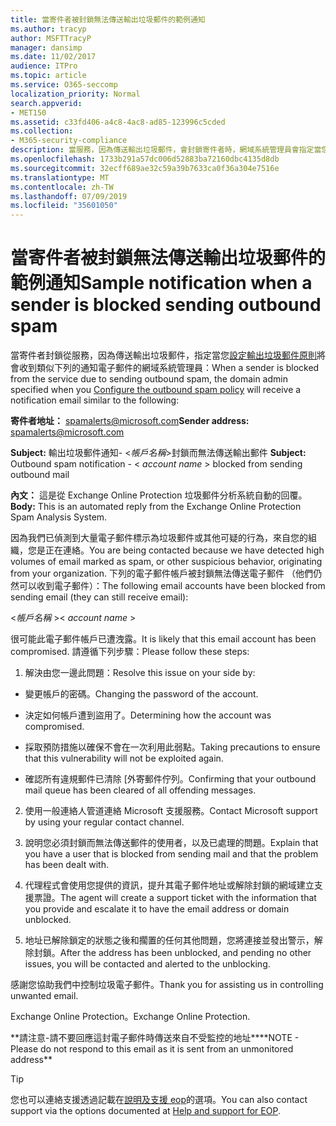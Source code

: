 ```yaml
---
title: 當寄件者被封鎖無法傳送輸出垃圾郵件的範例通知
ms.author: tracyp
author: MSFTTracyP
manager: dansimp
ms.date: 11/02/2017
audience: ITPro
ms.topic: article
ms.service: O365-seccomp
localization_priority: Normal
search.appverid:
- MET150
ms.assetid: c33fd406-a4c8-4ac8-ad85-123996c5cded
ms.collection:
- M365-security-compliance
description: 當服務，因為傳送輸出垃圾郵件，會封鎖寄件者時，網域系統管理員會指定當您設定輸出垃圾郵件原則將會收到類似下列的通知電子郵件：
ms.openlocfilehash: 1733b291a57dc006d52883ba72160dbc4135d8db
ms.sourcegitcommit: 32ecff689ae32c59a39b7633ca0f36a304e7516e
ms.translationtype: MT
ms.contentlocale: zh-TW
ms.lasthandoff: 07/09/2019
ms.locfileid: "35601050"
---
```

# <a name="sample-notification-when-a-sender-is-blocked-sending-outbound-spam"></a><span data-ttu-id="aa796-103">當寄件者被封鎖無法傳送輸出垃圾郵件的範例通知</span><span class="sxs-lookup"><span data-stu-id="aa796-103">Sample notification when a sender is blocked sending outbound spam</span></span>

<span data-ttu-id="aa796-104">當寄件者封鎖從服務，因為傳送輸出垃圾郵件，指定當您[設定輸出垃圾郵件原則](configure-the-outbound-spam-policy.md)將會收到類似下列的通知電子郵件的網域系統管理員：</span><span class="sxs-lookup"><span data-stu-id="aa796-104">When a sender is blocked from the service due to sending outbound spam, the domain admin specified when you [Configure the outbound spam policy](configure-the-outbound-spam-policy.md) will receive a notification email similar to the following:</span></span> 
  
 <span data-ttu-id="aa796-105">**寄件者地址：** spamalerts@microsoft.com</span><span class="sxs-lookup"><span data-stu-id="aa796-105">**Sender address:** spamalerts@microsoft.com</span></span> 
  
 <span data-ttu-id="aa796-106">**Subject:** 輸出垃圾郵件通知- \<*帳戶名稱*\>封鎖而無法傳送輸出郵件    </span><span class="sxs-lookup"><span data-stu-id="aa796-106">**Subject:** Outbound spam notification - \<  *account name*  \> blocked from sending outbound mail</span></span> 
  
 <span data-ttu-id="aa796-107">**內文：** 這是從 Exchange Online Protection 垃圾郵件分析系統自動的回覆。</span><span class="sxs-lookup"><span data-stu-id="aa796-107">**Body:** This is an automated reply from the Exchange Online Protection Spam Analysis System.</span></span> 
  
<span data-ttu-id="aa796-108">因為我們已偵測到大量電子郵件標示為垃圾郵件或其他可疑的行為，來自您的組織，您是正在連絡。</span><span class="sxs-lookup"><span data-stu-id="aa796-108">You are being contacted because we have detected high volumes of email marked as spam, or other suspicious behavior, originating from your organization.</span></span> <span data-ttu-id="aa796-109">下列的電子郵件帳戶被封鎖無法傳送電子郵件 （他們仍然可以收到電子郵件）：</span><span class="sxs-lookup"><span data-stu-id="aa796-109">The following email accounts have been blocked from sending email (they can still receive email):</span></span>
  
<span data-ttu-id="aa796-110">\<*帳戶名稱*  \></span><span class="sxs-lookup"><span data-stu-id="aa796-110">\< *account name*  \></span></span> 
  
<span data-ttu-id="aa796-111">很可能此電子郵件帳戶已遭洩露。</span><span class="sxs-lookup"><span data-stu-id="aa796-111">It is likely that this email account has been compromised.</span></span> <span data-ttu-id="aa796-112">請遵循下列步驟：</span><span class="sxs-lookup"><span data-stu-id="aa796-112">Please follow these steps:</span></span>
  
1. <span data-ttu-id="aa796-113">解決由您一邊此問題：</span><span class="sxs-lookup"><span data-stu-id="aa796-113">Resolve this issue on your side by:</span></span>
    
  - <span data-ttu-id="aa796-114">變更帳戶的密碼。</span><span class="sxs-lookup"><span data-stu-id="aa796-114">Changing the password of the account.</span></span>
    
  - <span data-ttu-id="aa796-115">決定如何帳戶遭到盜用了。</span><span class="sxs-lookup"><span data-stu-id="aa796-115">Determining how the account was compromised.</span></span>
    
  - <span data-ttu-id="aa796-116">採取預防措施以確保不會在一次利用此弱點。</span><span class="sxs-lookup"><span data-stu-id="aa796-116">Taking precautions to ensure that this vulnerability will not be exploited again.</span></span>
    
  - <span data-ttu-id="aa796-117">確認所有違規郵件已清除 [外寄郵件佇列。</span><span class="sxs-lookup"><span data-stu-id="aa796-117">Confirming that your outbound mail queue has been cleared of all offending messages.</span></span>
    
2. <span data-ttu-id="aa796-118">使用一般連絡人管道連絡 Microsoft 支援服務。</span><span class="sxs-lookup"><span data-stu-id="aa796-118">Contact Microsoft support by using your regular contact channel.</span></span>
    
3. <span data-ttu-id="aa796-119">說明您必須封鎖而無法傳送郵件的使用者，以及已處理的問題。</span><span class="sxs-lookup"><span data-stu-id="aa796-119">Explain that you have a user that is blocked from sending mail and that the problem has been dealt with.</span></span>
    
4. <span data-ttu-id="aa796-120">代理程式會使用您提供的資訊，提升其電子郵件地址或解除封鎖的網域建立支援票證。</span><span class="sxs-lookup"><span data-stu-id="aa796-120">The agent will create a support ticket with the information that you provide and escalate it to have the email address or domain unblocked.</span></span>
    
5. <span data-ttu-id="aa796-121">地址已解除鎖定的狀態之後和擱置的任何其他問題，您將連接並發出警示，解除封鎖。</span><span class="sxs-lookup"><span data-stu-id="aa796-121">After the address has been unblocked, and pending no other issues, you will be contacted and alerted to the unblocking.</span></span>
    
<span data-ttu-id="aa796-122">感謝您協助我們中控制垃圾電子郵件。</span><span class="sxs-lookup"><span data-stu-id="aa796-122">Thank you for assisting us in controlling unwanted email.</span></span>
  
<span data-ttu-id="aa796-123">Exchange Online Protection。</span><span class="sxs-lookup"><span data-stu-id="aa796-123">Exchange Online Protection.</span></span>
  
<span data-ttu-id="aa796-124">\*\*請注意-請不要回應這封電子郵件時傳送來自不受監控的地址\*\*</span><span class="sxs-lookup"><span data-stu-id="aa796-124">\*\*NOTE - Please do not respond to this email as it is sent from an unmonitored address\*\*</span></span>
  
> [!TIP]
> <span data-ttu-id="aa796-125">您也可以連絡支援透過記載在[說明及支援 eop](eop/help-and-support-for-eop.md)的選項。</span><span class="sxs-lookup"><span data-stu-id="aa796-125">You can also contact support via the options documented at [Help and support for EOP](eop/help-and-support-for-eop.md).</span></span> 
  

